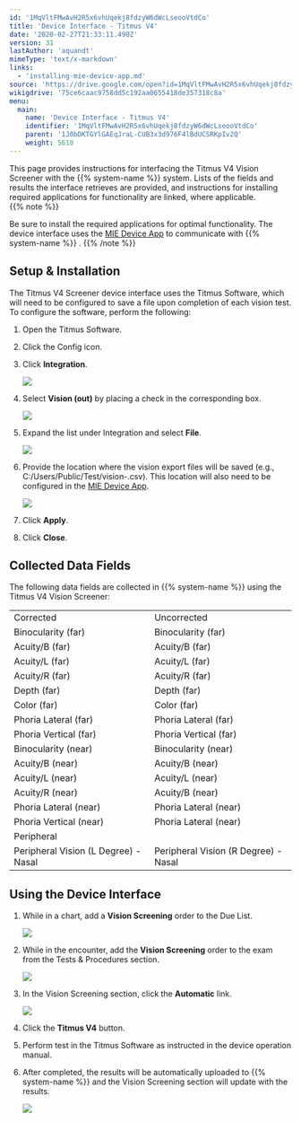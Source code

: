 ```yaml
---
id: '1MqVltFMwAvH2R5x6vhUqekj8fdzyW6dWcLseooVtdCo'
title: 'Device Interface - Titmus V4'
date: '2020-02-27T21:33:11.490Z'
version: 31
lastAuthor: 'aquandt'
mimeType: 'text/x-markdown'
links:
  - 'installing-mie-device-app.md'
source: 'https://drive.google.com/open?id=1MqVltFMwAvH2R5x6vhUqekj8fdzyW6dWcLseooVtdCo'
wikigdrive: '75ce6caac9758dd5c192aa0655418de357318c8a'
menu:
  main:
    name: 'Device Interface - Titmus V4'
    identifier: '1MqVltFMwAvH2R5x6vhUqekj8fdzyW6dWcLseooVtdCo'
    parent: '1J0bDKTGYlGAEqJraL-CUB3x3d976F4lBdUCSRKpIv2Q'
    weight: 5610
---
```

This page provides instructions for interfacing the Titmus V4 Vision Screener with the {{% system-name %}} system. Lists of the fields and results the interface retrieves are provided, and instructions for installing required applications for functionality are linked, where applicable.   
{{% note %}}

Be sure to install the required applications for optimal functionality. The device interface uses the [MIE Device App](installing-mie-device-app.md) to communicate with {{% system-name %}} .
{{% /note %}}
  
## **Setup & Installation**  

The Titmus V4 Screener device interface uses the Titmus Software, which will need to be configured to save a file upon completion of each vision test. To configure the software, perform the following:
1. Open the Titmus Software.



2. Click the Config icon.



3. Click <strong>Integration</strong>.

   <img src="../device-interface-titmus-v4.assets/8a758c8584409246dba9adbddffe4871.png" />



4. Select <strong>Vision (out)</strong> by placing a check in the corresponding box.

   <img src="../device-interface-titmus-v4.assets/a75837f5c3012c29cbfdfee849b239e3.png" />



5. Expand the list under Integration and select <strong>File</strong>.

   <img src="../device-interface-titmus-v4.assets/115d882247d17291e2fdd6d240c6b133.png" />



6. Provide the location where the vision export files will be saved (e.g., C:/Users/Public/Test/vision-.csv). This location will also need to be configured in the [MIE Device App](installing-mie-device-app.md).

   <img src="../device-interface-titmus-v4.assets/0f43ae8d7fe3415c3db5d4df68d8f1d6.png" />



7. Click <strong>Apply</strong>.



8. Click <strong>Close</strong>.
  
## **Collected Data Fields**  

The following data fields are collected in {{% system-name %}} using the Titmus V4 Vision Screener:

<table>
<tr>
<td>Corrected</td>
<td>Uncorrected</td>
</tr>
<tr>
<td>Binocularity (far)</td>
<td>Binocularity (far)</td>
</tr>
<tr>
<td>Acuity/B (far)</td>
<td>Acuity/B (far)</td>
</tr>
<tr>
<td>Acuity/L (far)</td>
<td>Acuity/L (far)</td>
</tr>
<tr>
<td>Acuity/R (far)</td>
<td>Acuity/R (far)</td>
</tr>
<tr>
<td>Depth (far)</td>
<td>Depth (far)</td>
</tr>
<tr>
<td>Color (far)</td>
<td>Color (far)</td>
</tr>
<tr>
<td>Phoria Lateral (far)</td>
<td>Phoria Lateral (far)</td>
</tr>
<tr>
<td>Phoria Vertical (far)</td>
<td>Phoria Vertical (far)</td>
</tr>
<tr>
<td>Binocularity (near)</td>
<td>Binocularity (near)</td>
</tr>
<tr>
<td>Acuity/B (near)</td>
<td>Acuity/B (near)</td>
</tr>
<tr>
<td>Acuity/L (near)</td>
<td>Acuity/L (near)</td>
</tr>
<tr>
<td>Acuity/R (near)</td>
<td>Acuity/B (near)</td>
</tr>
<tr>
<td>Phoria Lateral (near)</td>
<td>Phoria Lateral (near)</td>
</tr>
<tr>
<td>Phoria Vertical (near)</td>
<td>Phoria Lateral (near)</td>
</tr>
<tr>
<td>Peripheral</td>
</tr>
<tr>
<td>Peripheral Vision (L Degree) - Nasal</td>
<td>Peripheral Vision (R Degree) - Nasal</td>
</tr>

</table>
  
## **Using the Device Interface**  

1. While in a chart, add a <strong>Vision Screening</strong> order to the Due List.

   <img src="../device-interface-titmus-v4.assets/117b52c34295a675575015f074bf254b.png" />



2. While in the encounter, add the <strong>Vision Screening</strong> order to the exam from the Tests & Procedures section.

   <img src="../device-interface-titmus-v4.assets/cfbb0bdd7b358c3623ab484c11503764.png" />



3. In the Vision Screening section, click the <strong>Automatic</strong> link.

   <img src="../device-interface-titmus-v4.assets/083fe93049f76fead26ea21eea4bf8d4.png" />



4. Click the <strong>Titmus V4</strong> button.



5. Perform test in the Titmus Software as instructed in the device operation manual.



6. After completed, the results will be automatically uploaded to {{% system-name %}} and the Vision Screening section will update with the results.

   <img src="../device-interface-titmus-v4.assets/171deb438bf9d92651ffd14d8369021f.png" />  


